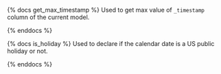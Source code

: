 {% docs get_max_timestamp %}
Used to get max value of `_timestamp` column of the current model.

{% enddocs %}

{% docs is_holiday %}
Used to declare if the calendar date is a US public holiday or not.

{% enddocs %}
